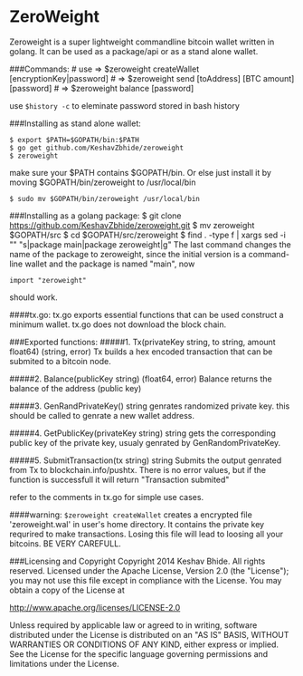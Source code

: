 ZeroWeight
==========
Zeroweight is a super lightweight commandline bitcoin wallet written in golang. 
It can be used as a package/api or as a stand alone wallet.

###Commands:
    # use => $zeroweight createWallet [encryptionKey|password]
    #     => $zeroweight send [toAddress] [BTC amount] [password]
    #     => $zeroweight balance [password]

use `$history -c` to eleminate password stored in bash history

###Installing as stand alone wallet:
    
    $ export $PATH=$GOPATH/bin:$PATH
    $ go get github.com/KeshavZbhide/zeroweight
    $ zeroweight 

make sure your $PATH contains $GOPATH/bin. Or else just install it 
by moving $GOPATH/bin/zeroweight to /usr/local/bin
    
    $ sudo mv $GOPATH/bin/zeroweight /usr/local/bin

###Installing as a golang package:
    $ git clone https://github.com/KeshavZbhide/zeroweight.git
    $ mv zeroweight $GOPATH/src
    $ cd $GOPATH/src/zeroweight
    $ find . -type f | xargs sed -i "" "s|package main|package zeroweight|g"
The last command changes the name of the package to zeroweight, since the initial
version is a command-line wallet and the package is named "main", now

    import "zeroweight"

should work.

####tx.go:
tx.go exports essential functions that can be used construct a minimum wallet.
tx.go does not download the block chain.

###Exported functions:
#####1. Tx(privateKey string, to string, amount float64) (string, error)
Tx builds a hex encoded transaction that can be submited to a bitcoin node.

#####2. Balance(publicKey string) (float64, error)
Balance returns the balance of the address (public key)

#####3. GenRandPrivateKey() string
genrates randomized private key. this should be called to genrate a new wallet address. 

#####4. GetPublicKey(privateKey string) string 
gets the corresponding public key of the private key, usualy genrated by GenRandomPrivateKey.

#####5. SubmitTransaction(tx string) string
Submits the output genrated from Tx to blockchain.info/pushtx. There is no
error values, but if the function is successfull it will return "Transaction submited"

refer to the comments in tx.go for simple use cases.

####warning:
`$zeroweight createWallet` creates a encrypted file 'zeroweight.wal' in user's home 
directory. It contains the private key requrired to make transactions. Losing this 
file will lead to loosing all your bitcoins. BE VERY CAREFULL.

###Licensing and Copyright
Copyright 2014 Keshav Bhide. All rights reserved.
Licensed under the Apache License, Version 2.0 (the "License");
you may not use this file except in compliance with the License.
You may obtain a copy of the License at

http://www.apache.org/licenses/LICENSE-2.0

Unless required by applicable law or agreed to in writing, software 
distributed under the License is distributed on an "AS IS" BASIS,
WITHOUT WARRANTIES OR CONDITIONS OF ANY KIND, either express or implied.
See the License for the specific language governing permissions and
limitations under the License.
 
